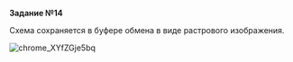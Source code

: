 **Задание №14**

Схема сохраняется в буфере обмена в виде растрового изображения.

![chrome_XYfZGje5bq](https://github.com/user-attachments/assets/8c2f0568-403e-4116-908c-208b5d44bfff)
